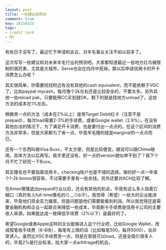 ```yaml
---
layout: post
title: 一些建议和预测
comment: true
key: 20150325
tags:
- credit card
- MS
---
```


有些日子没写了，最近忙于申请和会议，对羊毛事业关注不如以前多了。

这次写写一些建议和对未来羊毛行业的预测吧。大家都知道最近一些地方红鸟被限制的很厉害，尤其是大城市，Serve也会在四月中死掉。那以后申请信用卡的开卡消费怎么办呢？

其实很简单，你需要找找附近有没有其他的cash equivalent，而不能依赖于VGC了。比如paypal mycash。每月撸个2k左右还是比较安全的，不要太多。另外其他一些reload pak，只要能用CC买到就OK，剩下的就是找地方unload了。这些方法的成本在1%左右。

稍微贵一点的方法（成本在2%以上）是用Target Debit红卡（注意不是prepaid），每次load需要2-3%的手续费，或者Google wallet（2.9%）。在没有其他办法的情况下，为了满足开卡消费，也是要付出一点点的。在这个区间的消费方法非常多。但是大家都为了省一点，毕竟羊毛撸的就是marginal的一点点而已。

还有一个东西叫做Visa Buxx，不太方便，但是比较便宜。据说可以跟Chime联用，具体方法以后再写。我手里还没有，好一点的version貌似申不到了？我下个月不忙了研究一下Buxx。

其实撸毛也不要指着信用卡，checking账户也是不错的选择。做的好一点一年拿个1-2k bonus很容易，不过需要手里有一些余钱。另外还要对ACH比较了解。

在Amex慢慢退出prepaid行业以后，还会有其他的机会，毕竟有这么多人指着它糊口（真的有人full-time撸毛的⊙﹏⊙b汗）。我觉得（希望）一些大的企业能进来，毕竟他们资金实力雄厚。但是问题是他们需要能看到利润，所以我觉得还是需要金融机构和企业一起联合来降低一些成本，毕竟刷卡手续费是信用卡公司的主要收入来源。如果能达成一致降低手续费（2%以下）是最好的了。

希望Google或者Apple这样的企业能够进入这个行业吧，比如Google Wallet，改成按笔收手续费（6-8块），每笔有上限的话（比如每笔500，每月5000），会非常诱人。虽然比VGC手续费贵一点，但是在家就可以load，还是会吸引很多人的，毕竟2%是行业标准，给大家一点arbitrage的机会。